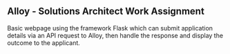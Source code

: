 ## Alloy -  Solutions Architect Work Assignment

Basic webpage using the framework Flask which can submit application details via an API request to Alloy, then handle the response and display the outcome to the applicant.
